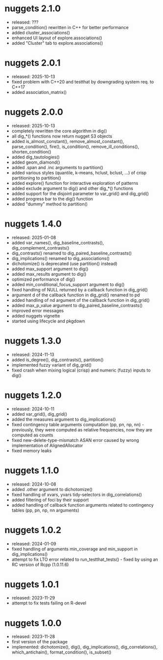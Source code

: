 # nuggets 2.1.0
- released: ???
- parse_condition() rewritten in C++ for better performance
- added cluster_associations()
- enhanced UI layout of explore.associations()
- added "Cluster" tab to explore.associations() 

# nuggets 2.0.1
- released: 2025-10-13
- fixed problem with C++20 and testthat by downgrading system req. to C++17
- added association_matrix()

# nuggets 2.0.0
- released: 2025-10-13
- completely rewritten the core algorithm in dig()
- all dig_*() functions now return nugget S3 objects
- added is_almost_constant(), remove_almost_constant(), parse_condition(),
  fire(), is_condition(), remove_ill_conditions(), shorten_condition()
- added dig_tautologies()
- added geom_diamond()
- added .span and .inc arguments to partition()
- added various styles (quantile, k-means, hclust, bclust, ...) of crisp
  partitioning to partition()
- added explore() function for interactive exploration of patterns
- added exclude argument to dig() and other dig_*() functions
- added support for the disjoint parameter to var_grid() and dig_grid()
- added progress bar to the dig() function
- added "dummy" method to partition()

# nuggets 1.4.0
- released: 2025-01-08
- added var_names(), dig_baseline_contrasts(), dig_complement_contrasts()
- dig_contrasts() renamed to dig_paired_baseline_contrasts()
- dig_implications() renamed to dig_associations()
- dichotomize() is deprecated (use partition() instead)
- added max_support argument to dig()
- added max_results argument to dig()
- optimized performance of dig()
- added min_conditional_focus_support argument to dig()
- fixed handling of NULL returned by a callback function in dig_grid()
- argument d of the callback function in dig_grid() renamed to pd
- added handling of nd argument of the callback function in dig_grid()
- added max_p_value argument to dig_paired_baseline_contrasts()
- improved error messages
- added nuggets vignette
- started using lifecycle and pkgdown

# nuggets 1.3.0
- released: 2024-11-13
- added is_degree(), dig_contrasts(), partition()
- implemented fuzzy variant of dig_grid()
- fixed crash when mixing logical (crisp) and numeric (fuzzy) inputs to dig()

# nuggets 1.2.0
- released: 2024-10-11
- added var_grid(), dig_grid()
- added the measures argument to dig_implications()
- fixed contingency table arguments computation (pp, pn, np, nn) - previously,
  they were computed as relative frequencies, now they are computed as counts
- fixed new-delete-type-mismatch ASAN error caused by wrong implementation of
  AlignedAllocator
- fixed memory leaks

# nuggets 1.1.0
- released: 2024-10-08
- added .other argument to dichotomize()
- fixed handling of xvars, yvars tidy-selectors in dig_correlations()
- added filtering of foci by their support
- added handling of callback function arguments related to contingency tables
  (pp, pn, np, nn arguments)

# nuggets 1.0.2
- released: 2024-01-09
- fixed handling of arguments min_coverage and min_support in dig_implications()
- attempt to fix LTO error related to run_testthat_tests() - fixed by using
  an RC version of Rcpp (1.0.11.6)

# nuggets 1.0.1
- released: 2023-11-29
- attempt to fix tests failing on R-devel

# nuggets 1.0.0
- released: 2023-11-28
- first version of the package
- implemented: dichotomize(), dig(), dig_implications(), dig_correlations(),
  which_antichain(), format_condition(), is_subset()
